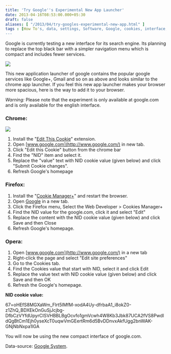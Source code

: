 ```yaml
---
title: 'Try Google''s Experimental New App Launcher'
date: 2013-04-16T08:53:00.000+05:30
draft: false
aliases: [ "/2013/04/try-googles-experimental-new-app.html" ]
tags : [How To's, data, settings, Software, Google, cookies, interface, Search engine]
---
```


Google is currently testing a new interface for its search engine. Its planning to replace the top black bar with a simpler navigation menu which is compact and includes fewer services.  

[![](http://2.bp.blogspot.com/-qf2HXtuhraE/UWy9dl4uX5I/AAAAAAAAA3c/cIJH1w-V8bk/s1600/google-new-navbar-3.png)](http://2.bp.blogspot.com/-qf2HXtuhraE/UWy9dl4uX5I/AAAAAAAAA3c/cIJH1w-V8bk/s1600/google-new-navbar-3.png)

  

This new application launcher of google contains the popular google services like Google+, Gmail and so on as above and looks similar to the chrome app launcher. If you feel this new app launcher makes your browser more spacious, here is the way to add it to your browser.  
  
_Warning:_ Please note that the experiment is only available at google.com and is only available for the english interface.  
  

### Chrome:

[![](http://3.bp.blogspot.com/-3Rpwibxch48/UWy_zoZgcRI/AAAAAAAAA3s/iKlKsqlNulQ/s1600/chrome-edit-cookie.png)](http://3.bp.blogspot.com/-3Rpwibxch48/UWy_zoZgcRI/AAAAAAAAA3s/iKlKsqlNulQ/s1600/chrome-edit-cookie.png)

1.  Install the "[Edit This Cookie](https://chrome.google.com/webstore/detail/fngmhnnpilhplaeedifhccceomclgfbg)" extension.
2.  Open [www.google.com](http://www.google.com/) in new tab.
3.  Click "Edit this Cookie" button from the chrome bar
4.  Find the "NID" item and select it.
5.  Replace the "value" text with NID cookie value (given below) and click "Submit Cookie changes".
6.  Refresh Google's homepage

### Firefox:

1.  Install the "[Cookie Manager+](https://addons.mozilla.org/firefox/addon/cookies-manager-plus/)" and restart the browser.
2.  Open [Google](http://www.google.com/) in a new tab.
3.  Click the Firefox menu, Select the Web Developer > Cookies Manager+
4.  Find the NID value for the google.com, click it and select "Edit"
5.  Replace the content with the NID cookie value (given below) and click Save and then Close
6.  Refresh Google's homepage.

### Opera:

1.  Open [www.google.com](http://www.google.com/) in a new tab
2.  Right-click the page and select "Edit site preferences"
3.  Go to the Cookies tab.
4.  Find the Cookies value that start with NID, select it and click Edit
5.  Replace the value text with NID cookie value (given below) and click Save and then OK
6.  Refresh the Google's homepage.

  

**NID cookie value:**

  

67=oHEfS8MGXaWm\_Flrt5IMfM-xodA4Uy-dfrbaA1\_i8okZ0-z1ZhQ\_BDXEkOnGuSjJcjbg-DfbCzVYfdUpyrCISVHBBLBgOcvfo1gmVcwh4W8Kb3Jbk87UCA2fVS8PwdldQgBtCm1Ejh0yseXcT0uqwVmGEertRm6d5BvDDnvxAkfUgg2bnWAK-GNjNbNxpa1lGA

  

You will now be using the new compact interface of google.com.

  

Data-source: [Google System](http://googlesystem.blogspot.in/2013/04/try-googles-experimental-app-launcher.html).